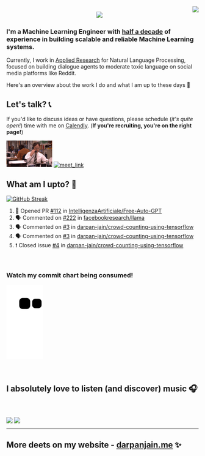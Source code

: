 <img align="right" src="https://komarev.com/ghpvc/?username=darpan-jain&style=plastic&color=blue&label=Curious+Views">

<p align="center">
  <a href="https://git.io/typing-svg"> <img src="https://readme-typing-svg.herokuapp.com?font=Fira+Code&weight=700&size=23&duration=3000&pause=2000&background=EF6DFF00&width=550&height=70&lines=Hi!+%F0%9F%91%8B+Welcome+to+my+virtual+office!+%F0%9F%92%BB"></a>
</p>

### I'm a **Machine Learning Engineer** with [**half a decade**](https://darpanjain.me/) of experience in building scalable and reliable Machine Learning systems. 

Currently, I work in [Applied Research](https://www.isi.edu/directory/darpanja/) for Natural Language Processing, focused on building dialogue agents to moderate toxic language on social media platforms like Reddit.

Here's an overview about the work I do and what I am up to these days 🙂

<!-- Flashing horizontal line -->
<!-- <img src="https://user-images.githubusercontent.com/73097560/115834477-dbab4500-a447-11eb-908a-139a6edaec5c.gif"> -->

## Let's talk? 📞
If you'd like to discuss ideas or have questions, please schedule (_it's quite open!_) time with me on [Calendly](https://calendly.com/darpanjain). (**If you're recruiting, you're on the right page!**)

<img src="https://github.com/darpan-jain/darpan-jain/blob/master/assets/dwight-phone.gif" width ="120" height="69"> <a href="https://calendly.com/darpanjain" target="_blank"><img width="500" height="72" alt="meet_link" src="https://user-images.githubusercontent.com/15426564/144297439-f530f383-e73e-41e0-9914-a9b7d3f432e5.png"></a>

<!-- <br> -->

## What am I upto? 🤔
[![GitHub Streak](https://streak-stats.demolab.com?user=darpan-jain&theme=dark&hide_border=true&card_width=550)](https://git.io/streak-stats)

<!--START_SECTION:activity-->
1. 💪 Opened PR [#112](https://github.com/IntelligenzaArtificiale/Free-Auto-GPT/pull/112) in [IntelligenzaArtificiale/Free-Auto-GPT](https://github.com/IntelligenzaArtificiale/Free-Auto-GPT)
2. 🗣 Commented on [#222](https://github.com/facebookresearch/llama/issues/222) in [facebookresearch/llama](https://github.com/facebookresearch/llama)
3. 🗣 Commented on [#3](https://github.com/darpan-jain/crowd-counting-using-tensorflow/issues/3) in [darpan-jain/crowd-counting-using-tensorflow](https://github.com/darpan-jain/crowd-counting-using-tensorflow)
4. 🗣 Commented on [#3](https://github.com/darpan-jain/crowd-counting-using-tensorflow/issues/3) in [darpan-jain/crowd-counting-using-tensorflow](https://github.com/darpan-jain/crowd-counting-using-tensorflow)
5. ❗️ Closed issue [#4](https://github.com/darpan-jain/crowd-counting-using-tensorflow/issues/4) in [darpan-jain/crowd-counting-using-tensorflow](https://github.com/darpan-jain/crowd-counting-using-tensorflow)
<!--END_SECTION:activity-->

<br>

### Watch my commit chart being consumed!
<p align = "left">
	<img src = "https://github.com/darpan-jain/darpan-jain/blob/output/github-contribution-grid-snake.svg?" alt = "Snake Game"/>
</p>

<br>

## I absolutely love to listen (and discover) music 🎧
<br>

<img src="https://spotify-recently-played-readme.vercel.app/api?user=darpan_jain&count=3&unique=true&width=450" align="middle"></img>  <img src="https://spotify-github-profile.vercel.app/api/view.svg?uid=darpan_jain&cover_image=true&theme=novatorem&show_offline=false&background_color=121212&interchange=true&bar_color=53b14f&bar_color_cover=false" align="middle"></img>

<!-- ![recently-played](https://spotify-recently-played-readme.vercel.app/api?user=darpan_jain&count=3&unique=true&width=400) ![spotify-github-profile](https://spotify-github-profile.vercel.app/api/view.svg?uid=darpan_jain&cover_image=true&theme=novatorem&show_offline=false&background_color=121212&interchange=true&bar_color=53b14f&bar_color_cover=false)  -->

<!-- [![Spotify](https://github.com/darpan-jain/darpan-jain/blob/master/scripts/generated/spotify.svg)](https://open.spotify.com/user/darpan_jain) -->

<!-- <br> -->
---

## More deets on my website - [darpanjain.me](https://darpanjain.me/) ✨
